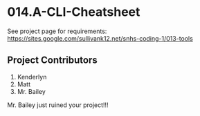 # 014.A-CLI-Cheatsheet

See project page for requirements:<br>
https://sites.google.com/sullivank12.net/snhs-coding-1/013-tools

## Project Contributors

1.  Kenderlyn
2. Matt
3. Mr. Bailey

Mr. Bailey just ruined your project!!!
